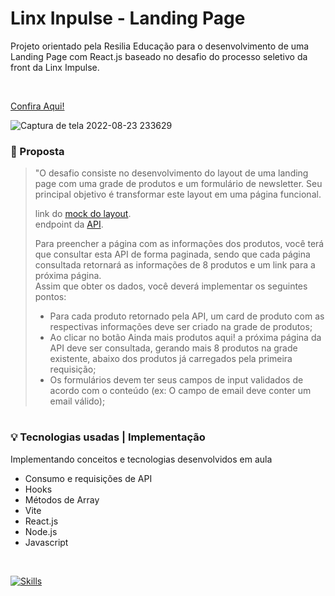 # Linx Inpulse - Landing Page
Projeto orientado pela Resilia Educação para o desenvolvimento de uma Landing Page com React.js baseado no desafio do processo seletivo da front da Linx Impulse.

<br>

[Confira Aqui!](https://sprint-linx.vercel.app/)

![Captura de tela 2022-08-23 233629](https://user-images.githubusercontent.com/87023023/186305892-614e871f-4644-4ba9-9da8-843c4d26c3e8.png)


### 📍 Proposta

> "O desafio consiste no desenvolvimento do layout de uma landing page com uma grade
de produtos e um formulário de newsletter. Seu principal objetivo é transformar este
layout em uma página funcional. <br>
>
> link do [mock do layout](https://xd.adobe.com/spec/4025e242-a495-4594-71d2-5fd89d774b57-3614/). <br>
> endpoint da [API](https://frontend-intern-challenge-api.iurykrieger.now.sh/products?page=1).
>
> Para preencher a página com as informações dos produtos, você terá que consultar
esta API de forma paginada, sendo que cada página consultada retornará as
informações de 8 produtos e um link para a próxima página.<br>
Assim que obter os dados, você deverá implementar os seguintes pontos:<br>
> - Para cada produto retornado pela API, um card de produto com as respectivas
informações deve ser criado na grade de produtos;<br>
> - Ao clicar no botão Ainda mais produtos aqui! a próxima página da API deve ser
consultada, gerando mais 8 produtos na grade existente, abaixo dos produtos já
carregados pela primeira requisição;<br>
> - Os formulários devem ter seus campos de input validados de acordo com o
conteúdo (ex: O campo de email deve conter um email válido);<br>

#

### 💡 Tecnologias usadas | Implementação

Implementando conceitos e tecnologias desenvolvidos em aula
- Consumo e requisições de API
- Hooks
- Métodos de Array
- Vite
- React.js
- Node.js
- Javascript
<br>
<div>


[![Skills](https://skills.thijs.gg/icons?i=react,javascript,nodejs&theme=light)](https://skills.thijs.gg)
</div>
